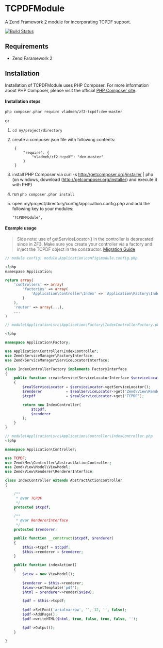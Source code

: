 # TCPDFModule

A Zend Framework 2 module for incorporating TCPDF support.

[![Build Status](https://travis-ci.org/vladmeh/zf2-tcpdf.svg?branch=master)](https://travis-ci.org/vladmeh/zf2-tcpdf)

## Requirements

* Zend Faramework 2

## Installation

Installation of TCPDFModule uses PHP Composer. For more information about PHP Composer, please visit the official [PHP Composer site](http://getcomposer.org/).

#### Installation steps

```php composer.phar require vladmeh/zf2-tcpdf:dev-master```

or

    
1. ```cd my/project/directory```

2. create a composer.json file with following contents:

    ```
     {
         "require": {
             "vladmeh/zf2-tcpdf": "dev-master"
         }
     }
    ```

3. install PHP Composer via curl -s http://getcomposer.org/installer | php (on windows, download (http://getcomposer.org/installer) and execute it with PHP)

4. run ```php composer.phar install```

5. open my/project/directory/config/application.config.php and add the following key to your modules:

     ```
     'TCPDFModule',
     ```
    
#### Example usage

> Side note: use of getServiceLocator() in the controller is deprecated since in ZF3. Make sure you create your controller via a factory and inject the TCPDF object in the constructor. 
> [Migration Guide](http://zendframework.github.io/zend-servicemanager/migration/#factories)

```php
// module config: module\Application\config\module.config.php

<?php
namespase Application;

return array(
    'controllers' => array(
        'factories' => array(
            'Application\Controller\Index' => 'Application\Factory\IndexControllerFactory',
        )
    ),
    'router' => array(...),
    ...
)
```

```php
// module\Application\src\Application\Factory\IndexControllerFactory.php

<?php

namespace Application\Factory;

use Application\Controller\IndexController;
use Zend\ServiceManager\FactoryInterface;
use Zend\ServiceManager\ServiceLocatorInterface;

class IndexControllerFactory implements FactoryInterface
{
    public function createService(ServiceLocatorInterface $serviceLocator)
    {
        $realServiceLocator = $serviceLocator->getServiceLocator();
        $renderer           = $realServiceLocator->get('Zend\View\Renderer\RendererInterface');
        $tcpdf              = $realServiceLocator->get('TCPDF');

        return new IndexController(
            $tcpdf,
            $renderer
        );
    }
}
```

```php
// module\Application\src\Application\Controller\IndexController.php
<?php

namespace Application\Controller;

use TCPDF;
use Zend\Mvc\Controller\AbstractActionController;
use Zend\View\Model\ViewModel;
use Zend\View\Renderer\RendererInterface;

class IndexController extends AbstractActionController
{

    /**
     * @var TCPDF
     */
    protected $tcpdf;

    /**
     * @var RendererInterface
     */
    protected $renderer;

    public function __construct($tcpdf, $renderer)
    {
        $this->tcpdf = $tcpdf;
        $this->renderer = $renderer;
    }

    public function indexAction()
    {
        $view = new ViewModel();
        
        $renderer = $this->renderer;
        $view->setTemplate('pdf');
        $html = $renderer->render($view);

        $pdf = $this->tcpdf;
        
        $pdf->SetFont('arialnarrow', '', 12, '', false);
        $pdf->AddPage();
        $pdf->writeHTML($html, true, false, true, false, '');

        $pdf->Output();
    }

}

```




